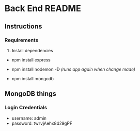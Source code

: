 # Back End README

## Instructions

### Requirements

1. Install dependencies

- npm install express

- npm install nodemon -D *(runs app again when change made)*

- npm install mongodb




## MongoDB things

### Login Credentials
- username: admin
- password: twrvjAehx8d29gPF
